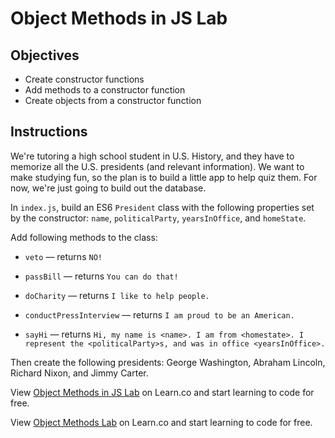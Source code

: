 # Object Methods in JS Lab

## Objectives
+ Create constructor functions
+ Add methods to a constructor function
+ Create objects from a constructor function

## Instructions
We're tutoring a high school student in U.S. History, and they have to memorize all the U.S. presidents (and relevant information). We want to make studying fun, so the plan is to build a little app to help quiz them. For now, we're just going to build out the database.

In `index.js`, build an ES6 `President` class with the following properties set by the constructor: `name`, `politicalParty`, `yearsInOffice`, and `homeState`.

Add following methods to the class:
+ `veto` — returns `NO!`

+ `passBill` — returns `You can do that!`

+ `doCharity` — returns `I like to help people.`

+ `conductPressInterview` — returns `I am proud to be an American.`

+ `sayHi` — returns `Hi, my name is <name>. I am from <homestate>. I represent the <politicalParty>s, and was in office <yearsInOffice>.`

Then create the following presidents: George Washington, Abraham Lincoln, Richard Nixon, and Jimmy Carter.

<p class='util--hide'>View <a href='https://learn.co/lessons/js-object-methods-lab' title='Object Methods in JS Lab '>Object Methods in JS Lab</a> on Learn.co and start learning to code for free.</p>

<p class='util--hide'>View <a href='https://learn.co/lessons/js-object-methods-lab'>Object Methods Lab</a> on Learn.co and start learning to code for free.</p>
